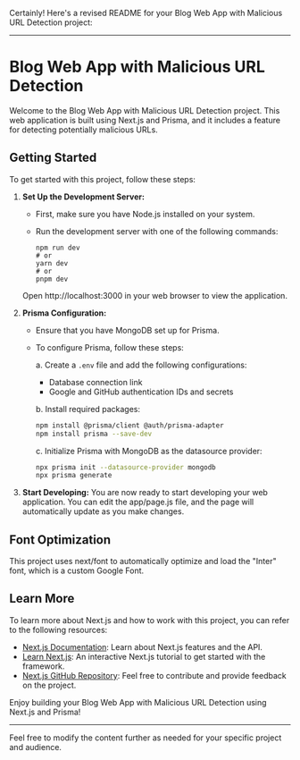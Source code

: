 Certainly! Here's a revised README for your Blog Web App with Malicious URL Detection project:

---

# Blog Web App with Malicious URL Detection

Welcome to the Blog Web App with Malicious URL Detection project. This web application is built using Next.js and Prisma, and it includes a feature for detecting potentially malicious URLs.

## Getting Started

To get started with this project, follow these steps:

1. **Set Up the Development Server:**
   - First, make sure you have Node.js installed on your system.
   - Run the development server with one of the following commands:

     ```
     npm run dev
     # or
     yarn dev
     # or
     pnpm dev
     ```

   Open http://localhost:3000 in your web browser to view the application.

2. **Prisma Configuration:**
   - Ensure that you have MongoDB set up for Prisma.
   - To configure Prisma, follow these steps:

     a. Create a `.env` file and add the following configurations:
     - Database connection link
     - Google and GitHub authentication IDs and secrets

     b. Install required packages:

     ```bash
     npm install @prisma/client @auth/prisma-adapter
     npm install prisma --save-dev
     ```

     c. Initialize Prisma with MongoDB as the datasource provider:

     ```bash
     npx prisma init --datasource-provider mongodb
     npx prisma generate
     ```

3. **Start Developing:**
   You are now ready to start developing your web application. You can edit the app/page.js file, and the page will automatically update as you make changes.

## Font Optimization

This project uses next/font to automatically optimize and load the "Inter" font, which is a custom Google Font.

## Learn More

To learn more about Next.js and how to work with this project, you can refer to the following resources:

- [Next.js Documentation](https://nextjs.org/docs): Learn about Next.js features and the API.
- [Learn Next.js](https://nextjs.org/learn): An interactive Next.js tutorial to get started with the framework.
- [Next.js GitHub Repository](https://github.com/vercel/next.js): Feel free to contribute and provide feedback on the project.

Enjoy building your Blog Web App with Malicious URL Detection using Next.js and Prisma!

---

Feel free to modify the content further as needed for your specific project and audience.

